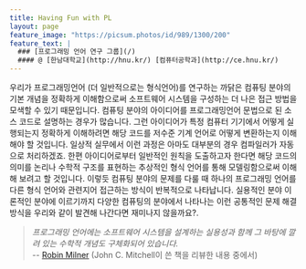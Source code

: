 ```yaml
---
title: Having Fun with PL
layout: page
feature_image: "https://picsum.photos/id/989/1300/200"
feature_text: |
  ### [프로그래밍 언어 연구 그룹](/)
  #### @ [한남대학교](http://hnu.kr/) [컴퓨터공학과](http://ce.hnu.kr/)
---
```


우리가 프로그래밍언어 (더 일반적으로는 형식언어)를 연구하는 까닭은 컴퓨팅 분야의 기본 개념을 정확하게 이해함으로써
소프트웨어 시스템을 구성하는 더 나은 접근 방법을 모색할 수 있기 때문입니다.
컴퓨팅 분야의 아이디어를 프로그래밍언어 문법으로 된 소스 코드로 설명하는 경우가 많습니다.
그런 아이디어가 특정 컴퓨터 기기에서 어떻게 실행되는지 정확하게 이해하려면 해당 코드를
저수준 기계 언어로 어떻게 변환하는지 이해해야 할 것입니다. 일상적 실무에서 이런 과정은
아마도 대부분의 경우 컴파일러가 자동으로 처리하겠죠. 한편 아이디어로부터 일반적인 원칙을
도출하고자 한다면 해당 코드의 의미를 논리나 수학적 구조를 표현하는 추상적인 형식 언어를 통해
모델링함으로써 이해해 보려고 할 것입니다. 이렇듯 컴퓨팅 분야의 문제를 다룰 때
하나의 프로그래밍 언어를 다른 형식 언어와 관련지어 접근하는 방식이 반복적으로 나타납니다.
실용적인 분야 이론적인 분야에 이르기까지 다양한 컴퓨팅의 분야에서 나타나는
이런 공통적인 문제 해결 방식을 우리와 같이 발견해 나간다면 재미나지 않을까요?.
 
> *프로그래밍 언어에는 소프트웨어 시스템을 설계하는 실용성과 함께 그 바탕에 깔려 있는 수학적 개념도 구체화되어 있습니다.*
> <br> -- [Robin Milner](https://en.wikipedia.org/wiki/Robin_Milner) (John C. Mitchell이 쓴 책을 리뷰한 내용 중에서)
